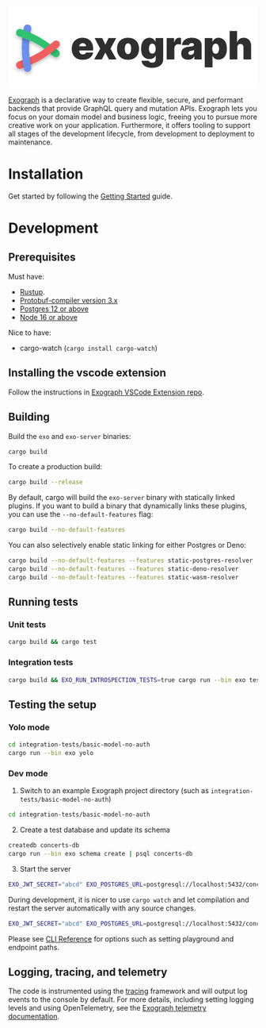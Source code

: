<a href="https://exograph.dev">
  <p align="center">
    <picture width=80%>
      <source media="(prefers-color-scheme: dark)" srcset="logo-dark.svg">
      <source media="(prefers-color-scheme: light)" srcset="logo-light.svg">
      <img alt="Exograph" src="logo-light.svg">
    </picture>
  </p>
</a>

[Exograph](https://exograph.dev) is a declarative way to create flexible, secure, and performant backends that provide GraphQL query and mutation APIs. Exograph lets you focus on your domain model and business logic, freeing you to pursue more creative work on your application. Furthermore, it offers tooling to support all stages of the development lifecycle, from development to deployment to maintenance.

# Installation

Get started by following the [Getting Started](https://exograph.dev/docs/getting-started) guide.

# Development

## Prerequisites

Must have:

- [Rustup](https://rustup.rs/).
- [Protobuf-compiler version 3.x](https://grpc.io/docs/protoc-installation/)
- [Postgres 12 or above](https://www.postgresql.org/)
- [Node 16 or above](https://nodejs.org/en)

Nice to have:

- cargo-watch (`cargo install cargo-watch`)

## Installing the vscode extension

Follow the instructions in [Exograph VSCode Extension repo](https://github.com/exograph/vscode-extension).

## Building

Build the `exo` and `exo-server` binaries:

```sh
cargo build
```

To create a production build:

```sh
cargo build --release
```

By default, cargo will build the `exo-server` binary with statically linked plugins. If you want to build a binary that dynamically links these plugins, you can use the `--no-default-features` flag:

```sh
cargo build --no-default-features
```

You can also selectively enable static linking for either Postgres or Deno:

```sh
cargo build --no-default-features --features static-postgres-resolver
cargo build --no-default-features --features static-deno-resolver
cargo build --no-default-features --features static-wasm-resolver
```

## Running tests

### Unit tests

```sh
cargo build && cargo test
```

### Integration tests

```sh
cargo build && EXO_RUN_INTROSPECTION_TESTS=true cargo run --bin exo test integration-tests
```

## Testing the setup

### Yolo mode

```sh
cd integration-tests/basic-model-no-auth
cargo run --bin exo yolo
```

### Dev mode

1. Switch to an example Exograph project directory (such as `integration-tests/basic-model-no-auth`)

```sh
cd integration-tests/basic-model-no-auth
```

2. Create a test database and update its schema

```sh
createdb concerts-db
cargo run --bin exo schema create | psql concerts-db
```

3. Start the server

```sh
EXO_JWT_SECRET="abcd" EXO_POSTGRES_URL=postgresql://localhost:5432/concerts-db EXO_POSTGRES_USER=$USER cargo run --bin exo dev
```

During development, it is nicer to use `cargo watch` and let compilation and restart the server automatically with any source changes.

```sh
EXO_JWT_SECRET="abcd" EXO_POSTGRES_URL=postgresql://localhost:5432/concerts-db EXO_POSTGRES_USER=$USER cargo watch -cx "run --bin exo dev"
```

Please see [CLI Reference](https://exograph.dev/docs/cli-reference/environment) for options such as setting playground and endpoint paths.

## Logging, tracing, and telemetry

The code is instrumented using the [tracing](https://crates.io/crates/tracing) framework and will output log events to the console by default. For more details, including setting logging levels and using OpenTelemetry, see the [Exograph telemetry documentation](https://exograph.dev/docs/production/telemetry).
